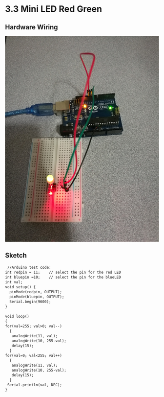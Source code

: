 # 3.3 Mini LED Red Green

## Hardware Wiring
![Image](../../Examples/sensor-kit-for-arduino/009_miniled_rg.jpg)

## Sketch
```
 //Arduino test code:
int redpin = 11;    // select the pin for the red LED
int bluepin =10;    // select the pin for the blueLED
int val;
void setup() {
  pinMode(redpin, OUTPUT);
  pinMode(bluepin, OUTPUT);
  Serial.begin(9600);
}

void loop() 
{
for(val=255; val>0; val--)
  {
   analogWrite(11, val);
   analogWrite(10, 255-val);
   delay(15); 
  }
for(val=0; val<255; val++)
  {
   analogWrite(11, val);
   analogWrite(10, 255-val);
   delay(15); 
  }
 Serial.println(val, DEC);
}
```